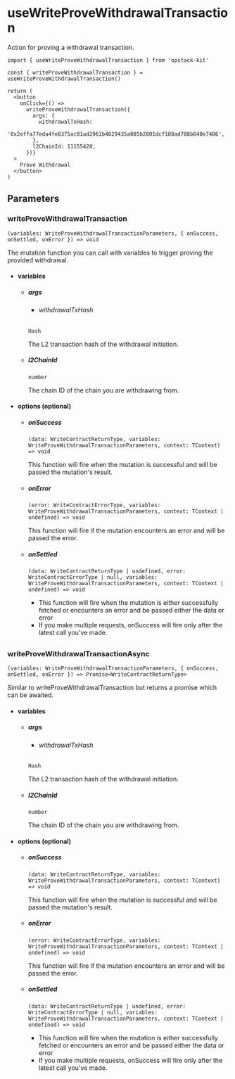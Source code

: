 # useWriteProveWithdrawalTransaction

Action for proving a withdrawal transaction.

```tsx [example.tsx]
import { useWriteProveWithdrawalTransaction } from 'opstack-kit'

const { writeProveWithdrawalTransaction } = useWriteProveWithdrawalTransaction()

return (
  <button
    onClick={() =>
      writeProveWithdrawalTransaction({
        args: {
          withdrawalTxHash:
            '0x2effa77eda4fe8375ac01ad2961b4029435a085b2801dcf188ad788b840e7406',
        },
        l2ChainId: 11155420,
      })}
  >
    Prove Withdrawal
  </button>
)
```

## Parameters

### writeProveWithdrawalTransaction

`(variables: WriteProveWithdrawalTransactionParameters, { onSuccess, onSettled, onError }) => void`

The mutation function you can call with variables to trigger proving the provided withdrawal.

- #### variables
  - ##### args

    - ###### withdrawalTxHash
    `Hash`

    The L2 transaction hash of the withdrawal initiation.

  - ##### l2ChainId
    `number`

    The chain ID of the chain you are withdrawing from.

- #### options (optional)
  - ##### onSuccess
    `(data: WriteContractReturnType, variables: WriteProveWithdrawalTransactionParameters, context: TContext) => void`

    This function will fire when the mutation is successful and will be passed the mutation's result.

  - ##### onError
    `(error: WriteContractErrorType, variables: WriteProveWithdrawalTransactionParameters, context: TContext | undefined) => void`

    This function will fire if the mutation encounters an error and will be passed the error.

  - ##### onSettled
    `(data: WriteContractReturnType | undefined, error: WriteContractErrorType | null, variables: WriteProveWithdrawalTransactionParameters, context: TContext | undefined) => void`

    - This function will fire when the mutation is either successfully fetched or encounters an error and be passed either the data or error
    - If you make multiple requests, onSuccess will fire only after the latest call you've made.
    
##

### writeProveWithdrawalTransactionAsync

`(variables: WriteProveWithdrawalTransactionParameters, { onSuccess, onSettled, onError }) => Promise<WriteContractReturnType>`

Similar to writeProveWithdrawalTransaction but returns a promise which can be awaited.

- #### variables
  - ##### args

    - ###### withdrawalTxHash
    `Hash`

    The L2 transaction hash of the withdrawal initiation.

  - ##### l2ChainId
    `number`

    The chain ID of the chain you are withdrawing from.

- #### options (optional)
  - ##### onSuccess
    `(data: WriteContractReturnType, variables: WriteProveWithdrawalTransactionParameters, context: TContext) => void`

    This function will fire when the mutation is successful and will be passed the mutation's result.

  - ##### onError
    `(error: WriteContractErrorType, variables: WriteProveWithdrawalTransactionParameters, context: TContext | undefined) => void`

    This function will fire if the mutation encounters an error and will be passed the error.

  - ##### onSettled
    `(data: WriteContractReturnType | undefined, error: WriteContractErrorType | null, variables: WriteProveWithdrawalTransactionParameters, context: TContext | undefined) => void`

    - This function will fire when the mutation is either successfully fetched or encounters an error and be passed either the data or error
    - If you make multiple requests, onSuccess will fire only after the latest call you've made.